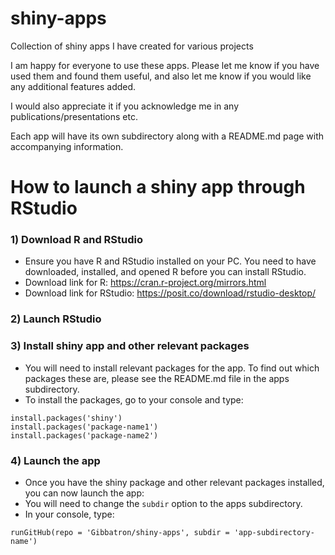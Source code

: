 # shiny-apps
Collection of shiny apps I have created for various projects

I am happy for everyone to use these apps. Please let me know if you have used them and found them useful, and also let me know if you would like any additional features added. 

I would also appreciate it if you acknowledge me in any publications/presentations etc.

Each app will have its own subdirectory along with a README.md page with accompanying information.



# How to launch a shiny app through RStudio

### 1) Download R and RStudio
- Ensure you have R and RStudio installed on your PC. You need to have downloaded, installed, and opened R before you can install RStudio.
- Download link for R: https://cran.r-project.org/mirrors.html
- Download link for RStudio: https://posit.co/download/rstudio-desktop/

### 2) Launch RStudio

### 3) Install shiny app and other relevant packages
- You will need to install relevant packages for the app. To find out which packages these are, please see the README.md file in the apps subdirectory.
- To install the packages, go to your console and type:

```
install.packages('shiny')
install.packages('package-name1')
install.packages('package-name2')
```

### 4) Launch the app
- Once you have the shiny package and other relevant packages installed, you can now launch the app:
- You will need to change the `subdir` option to the apps subdirectory.
- In your console, type:

```
runGitHub(repo = 'Gibbatron/shiny-apps', subdir = 'app-subdirectory-name')
```
